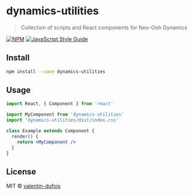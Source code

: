 # dynamics-utilities

> Collection of scripts and React components for Neo-Ooh Dynamics

[![NPM](https://img.shields.io/npm/v/dynamics-utilities.svg)](https://www.npmjs.com/package/dynamics-utilities) [![JavaScript Style Guide](https://img.shields.io/badge/code_style-standard-brightgreen.svg)](https://standardjs.com)

## Install

```bash
npm install --save dynamics-utilities
```

## Usage

```jsx
import React, { Component } from 'react'

import MyComponent from 'dynamics-utilities'
import 'dynamics-utilities/dist/index.css'

class Example extends Component {
  render() {
    return <MyComponent />
  }
}
```

## License

MIT © [valentin-dufois](https://github.com/valentin-dufois)
